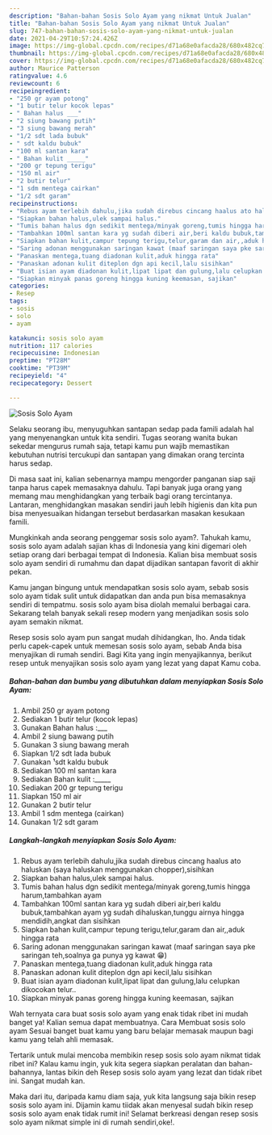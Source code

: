 ```yaml
---
description: "Bahan-bahan Sosis Solo Ayam yang nikmat Untuk Jualan"
title: "Bahan-bahan Sosis Solo Ayam yang nikmat Untuk Jualan"
slug: 747-bahan-bahan-sosis-solo-ayam-yang-nikmat-untuk-jualan
date: 2021-04-29T10:57:24.426Z
image: https://img-global.cpcdn.com/recipes/d71a68e0afacda28/680x482cq70/sosis-solo-ayam-foto-resep-utama.jpg
thumbnail: https://img-global.cpcdn.com/recipes/d71a68e0afacda28/680x482cq70/sosis-solo-ayam-foto-resep-utama.jpg
cover: https://img-global.cpcdn.com/recipes/d71a68e0afacda28/680x482cq70/sosis-solo-ayam-foto-resep-utama.jpg
author: Maurice Patterson
ratingvalue: 4.6
reviewcount: 6
recipeingredient:
- "250 gr ayam potong"
- "1 butir telur kocok lepas"
- " Bahan halus ___"
- "2 siung bawang putih"
- "3 siung bawang merah"
- "1/2 sdt lada bubuk"
- " sdt kaldu bubuk"
- "100 ml santan kara"
- " Bahan kulit _____"
- "200 gr tepung terigu"
- "150 ml air"
- "2 butir telur"
- "1 sdm mentega cairkan"
- "1/2 sdt garam"
recipeinstructions:
- "Rebus ayam terlebih dahulu,jika sudah direbus cincang haalus ato haluskan (saya haluskan menggunakan chopper),sisihkan"
- "Siapkan bahan halus,ulek sampai halus."
- "Tumis bahan halus dgn sedikit mentega/minyak goreng,tumis hingga harum,tambahkan ayam"
- "Tambahkan 100ml santan kara yg sudah diberi air,beri kaldu bubuk,tambahkan ayam yg sudah dihaluskan,tunggu airnya hingga mendidih,angkat dan sisihkan"
- "Siapkan bahan kulit,campur tepung terigu,telur,garam dan air,,aduk hingga rata"
- "Saring adonan menggunakan saringan kawat (maaf saringan saya pke saringan teh,soalnya ga punya yg kawat 😁)"
- "Panaskan mentega,tuang diadonan kulit,aduk hingga rata"
- "Panaskan adonan kulit diteplon dgn api kecil,lalu sisihkan"
- "Buat isian ayam diadonan kulit,lipat lipat dan gulung,lalu celupkan dikocokan telur.."
- "Siapkan minyak panas goreng hingga kuning keemasan, sajikan"
categories:
- Resep
tags:
- sosis
- solo
- ayam

katakunci: sosis solo ayam 
nutrition: 117 calories
recipecuisine: Indonesian
preptime: "PT28M"
cooktime: "PT39M"
recipeyield: "4"
recipecategory: Dessert

---
```



![Sosis Solo Ayam](https://img-global.cpcdn.com/recipes/d71a68e0afacda28/680x482cq70/sosis-solo-ayam-foto-resep-utama.jpg)

Selaku seorang ibu, menyuguhkan santapan sedap pada famili adalah hal yang menyenangkan untuk kita sendiri. Tugas seorang  wanita bukan sekedar mengurus rumah saja, tetapi kamu pun wajib memastikan kebutuhan nutrisi tercukupi dan santapan yang dimakan orang tercinta harus sedap.

Di masa  saat ini, kalian sebenarnya mampu mengorder panganan siap saji tanpa harus capek memasaknya dahulu. Tapi banyak juga orang yang memang mau menghidangkan yang terbaik bagi orang tercintanya. Lantaran, menghidangkan masakan sendiri jauh lebih higienis dan kita pun bisa menyesuaikan hidangan tersebut berdasarkan masakan kesukaan famili. 



Mungkinkah anda seorang penggemar sosis solo ayam?. Tahukah kamu, sosis solo ayam adalah sajian khas di Indonesia yang kini digemari oleh setiap orang dari berbagai tempat di Indonesia. Kalian bisa membuat sosis solo ayam sendiri di rumahmu dan dapat dijadikan santapan favorit di akhir pekan.

Kamu jangan bingung untuk mendapatkan sosis solo ayam, sebab sosis solo ayam tidak sulit untuk didapatkan dan anda pun bisa memasaknya sendiri di tempatmu. sosis solo ayam bisa diolah memalui berbagai cara. Sekarang telah banyak sekali resep modern yang menjadikan sosis solo ayam semakin nikmat.

Resep sosis solo ayam pun sangat mudah dihidangkan, lho. Anda tidak perlu capek-capek untuk memesan sosis solo ayam, sebab Anda bisa menyajikan di rumah sendiri. Bagi Kita yang ingin menyajikannya, berikut resep untuk menyajikan sosis solo ayam yang lezat yang dapat Kamu coba.

<!--inarticleads1-->

##### Bahan-bahan dan bumbu yang dibutuhkan dalam menyiapkan Sosis Solo Ayam:

1. Ambil 250 gr ayam potong
1. Sediakan 1 butir telur (kocok lepas)
1. Gunakan  Bahan halus :___
1. Ambil 2 siung bawang putih
1. Gunakan 3 siung bawang merah
1. Siapkan 1/2 sdt lada bubuk
1. Gunakan  ¹sdt kaldu bubuk
1. Sediakan 100 ml santan kara
1. Sediakan  Bahan kulit :_____
1. Sediakan 200 gr tepung terigu
1. Siapkan 150 ml air
1. Gunakan 2 butir telur
1. Ambil 1 sdm mentega (cairkan)
1. Gunakan 1/2 sdt garam




<!--inarticleads2-->

##### Langkah-langkah menyiapkan Sosis Solo Ayam:

1. Rebus ayam terlebih dahulu,jika sudah direbus cincang haalus ato haluskan (saya haluskan menggunakan chopper),sisihkan
1. Siapkan bahan halus,ulek sampai halus.
1. Tumis bahan halus dgn sedikit mentega/minyak goreng,tumis hingga harum,tambahkan ayam
1. Tambahkan 100ml santan kara yg sudah diberi air,beri kaldu bubuk,tambahkan ayam yg sudah dihaluskan,tunggu airnya hingga mendidih,angkat dan sisihkan
1. Siapkan bahan kulit,campur tepung terigu,telur,garam dan air,,aduk hingga rata
1. Saring adonan menggunakan saringan kawat (maaf saringan saya pke saringan teh,soalnya ga punya yg kawat 😁)
1. Panaskan mentega,tuang diadonan kulit,aduk hingga rata
1. Panaskan adonan kulit diteplon dgn api kecil,lalu sisihkan
1. Buat isian ayam diadonan kulit,lipat lipat dan gulung,lalu celupkan dikocokan telur..
1. Siapkan minyak panas goreng hingga kuning keemasan, sajikan




Wah ternyata cara buat sosis solo ayam yang enak tidak ribet ini mudah banget ya! Kalian semua dapat membuatnya. Cara Membuat sosis solo ayam Sesuai banget buat kamu yang baru belajar memasak maupun bagi kamu yang telah ahli memasak.

Tertarik untuk mulai mencoba membikin resep sosis solo ayam nikmat tidak ribet ini? Kalau kamu ingin, yuk kita segera siapkan peralatan dan bahan-bahannya, lantas bikin deh Resep sosis solo ayam yang lezat dan tidak ribet ini. Sangat mudah kan. 

Maka dari itu, daripada kamu diam saja, yuk kita langsung saja bikin resep sosis solo ayam ini. Dijamin kamu tiidak akan menyesal sudah bikin resep sosis solo ayam enak tidak rumit ini! Selamat berkreasi dengan resep sosis solo ayam nikmat simple ini di rumah sendiri,oke!.

